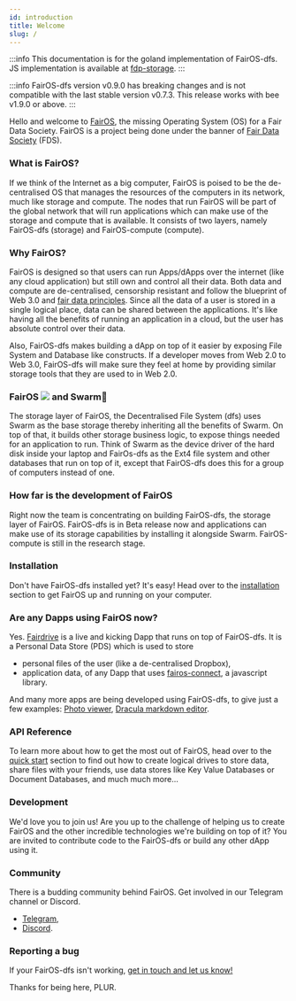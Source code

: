```yaml
---
id: introduction
title: Welcome
slug: /
---
```


:::info
This documentation is for the goland implementation of FairOS-dfs. JS implementation is available at [fdp-storage](https://github.com/fairDataSociety/fdp-storage).
:::

:::info
FairOS-dfs version v0.9.0 has breaking changes and is not compatible with the last stable version v0.7.3.
This release works with bee v1.9.0 or above.
:::

Hello and welcome to [FairOS](/docs/fairOS/introduction), the missing Operating System (OS) for a Fair Data Society. FairOS is a project being done under the banner of [Fair Data Society](https://fairdatasociety.org/) (FDS).

###  What is FairOS?
If we think of the Internet as a big computer, FairOS is poised to be the de-centralised OS that manages the resources of the computers in its network, much like storage and compute. The nodes that run FairOS will be part of the global network that will run applications which can make use of the storage and compute that is available. It consists of two layers, namely FairOS-dfs (storage) and FairOS-compute (compute).

### Why FairOS?
FairOS is designed so that users can run Apps/dApps over the internet (like any cloud application) but still own and control all their data. Both data and compute are de-centralised, censorship resistant and follow the blueprint of Web 3.0 and [fair data principles](https://principles.fairdatasociety.org/). Since all the data of a user is stored in a single logical place, data can be shared between the applications. It's like having all the benefits of running an application in a cloud, but the user has absolute control over their data.

Also, FairOS-dfs makes building a dApp on top of it easier by exposing File System and Database like constructs. If a developer moves from Web 2.0 to Web 3.0, FairOS-dfs will make sure they feel at home by providing similar storage tools that they are used to in Web 2.0.

### FairOS ![](/img/favicon.ico "") and Swarm🐝
The storage layer of FairOS, the Decentralised File System (dfs) uses Swarm as the base storage thereby inheriting all the benefits of Swarm. On top of that, it builds other storage business logic, to expose things needed for an application to run. Think of Swarm as the device driver of the hard disk inside your laptop and FairOs-dfs as the Ext4 file system and other databases that run on top of it, except that FairOS-dfs does this for a group of computers instead of one.  

### How far is the development of FairOS
Right now the team is concentrating on building FairOS-dfs, the storage layer of FairOS. FairOS-dfs is in Beta release now and applications can make use of its storage capabilities by installing it alongside Swarm. FairOS-compute is still in the research stage.

### Installation
Don't have FairOS-dfs installed yet? It's easy! Head over to the [installation](/docs/fairOS-dfs/manual-installation) section to get FairOS up and running on your computer.

### Are any Dapps using FairOS now?
Yes. [Fairdrive](https://fairdrive.fairdatasociety.org/) is a live and kicking Dapp that runs on top of FairOS-dfs. It is a Personal Data Store (PDS) which is used to store
- personal files of the user (like a de-centralised Dropbox),
- application data, of any Dapp that uses [fairos-connect](https://github.com/fairDataSociety/fairos-connect), a javascript library.

And many more apps are being developed using FairOS-dfs, to give just a few examples: [Photo viewer](https://app.photo.fairdatasociety.org/), [Dracula markdown editor](https://app.dracula.fairdatasociety.org/).

### API Reference
To learn more about how to get the most out of FairOS, head over to the [quick start](/docs/fairOS-dfs/quickstart) section to find out how to create logical drives to store data, share files with your friends, use data stores like Key Value Databases or Document Databases, and much much more...

### Development
We'd love you to join us! Are you up to the challenge of helping us to create FairOS and the other incredible technologies we're building on top of it? You are invited to contribute code to the FairOS-dfs or build any other dApp using it.

### Community
There is a budding community behind FairOS. Get involved in our Telegram channel or Discord.

- [Telegram](https://t.me/joinchat/GCEfnpZbpfZgVyoK),
- [Discord](https://discord.gg/KrVTmahcUA).


### Reporting a bug
If your FairOS-dfs isn't working, [get in touch and let us know!](https://github.com/fairDataSociety/fairOS-dfs/issues)


Thanks for being here, PLUR.
